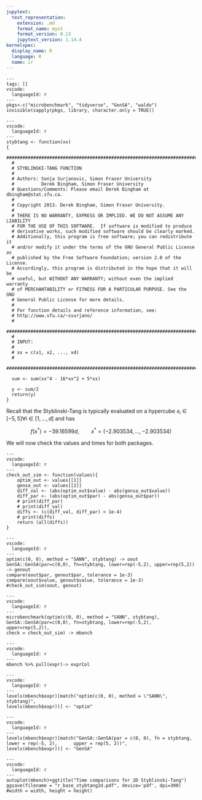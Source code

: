 ```yaml
---
jupytext:
  text_representation:
    extension: .md
    format_name: myst
    format_version: 0.13
    jupytext_version: 1.14.4
kernelspec:
  display_name: R
  language: R
  name: ir
---
```


```{code-cell} r
---
tags: []
vscode:
  languageId: r
---
pkgs<-c("microbenchmark", "tidyverse", "GenSA", "waldo")
invisible(sapply(pkgs, library, character.only = TRUE))
```

```{code-cell} r
---
vscode:
  languageId: r
---
stybtang <- function(xx)
{
  ##########################################################################
  #
  # STYBLINSKI-TANG FUNCTION
  #
  # Authors: Sonja Surjanovic, Simon Fraser University
  #          Derek Bingham, Simon Fraser University
  # Questions/Comments: Please email Derek Bingham at dbingham@stat.sfu.ca.
  #
  # Copyright 2013. Derek Bingham, Simon Fraser University.
  #
  # THERE IS NO WARRANTY, EXPRESS OR IMPLIED. WE DO NOT ASSUME ANY LIABILITY
  # FOR THE USE OF THIS SOFTWARE.  If software is modified to produce
  # derivative works, such modified software should be clearly marked.
  # Additionally, this program is free software; you can redistribute it
  # and/or modify it under the terms of the GNU General Public License as
  # published by the Free Software Foundation; version 2.0 of the License.
  # Accordingly, this program is distributed in the hope that it will be
  # useful, but WITHOUT ANY WARRANTY; without even the implied warranty
  # of MERCHANTABILITY or FITNESS FOR A PARTICULAR PURPOSE. See the GNU
  # General Public License for more details.
  #
  # For function details and reference information, see:
  # http://www.sfu.ca/~ssurjano/
  #
  ##########################################################################
  #
  # INPUT:
  #
  # xx = c(x1, x2, ..., xd)
  #
  ##########################################################################

  sum <- sum(xx^4 - 16*xx^2 + 5*xx)

  y <- sum/2
  return(y)
}
```

Recall that the Styblinski-Tang is typically evaluated on a hypercube $x_i \in [-5, 5] \forall i \in [1,\ldots,d]$ and has

$$ f(x^*) = -39.16599d, \qquad x^*=(-2.903534,\ldots,-2.903534) $$

We will now check the values and times for both packages.

```{code-cell} r
---
vscode:
  languageId: r
---
check_out_sim <- function(values){
	optim_out <- values[[1]]
	gensa_out <- values[[2]]
	diff_val <- (abs(optim_out$value) - abs(gensa_out$value))
	diff_par <- (abs(optim_out$par) - abs(gensa_out$par))
	# print(diff_par)
	# print(diff_val)
	diffs <- (c(diff_val, diff_par) < 1e-4)
	# print(diffs)
	return (all(diffs))
}
```

```{code-cell} r
---
vscode:
  languageId: r
---
optim(c(0, 0), method = "SANN", stybtang) -> oout
GenSA::GenSA(par=c(0,0), fn=stybtang, lower=rep(-5,2), upper=rep(5,2)) -> genout
compare(oout$par, genout$par, tolerance = 1e-3)
compare(oout$value, genout$value, tolerance = 1e-3)
#check_out_sim(oout, genout)
```

```{code-cell} r
---
vscode:
  languageId: r
---
microbenchmark(optim(c(0, 0), method = "SANN", stybtang),
GenSA::GenSA(par=c(0,0), fn=stybtang, lower=rep(-5,2), upper=rep(5,2)),
check = check_out_sim) -> mbench
```

```{code-cell} r
---
vscode:
  languageId: r
---
mbench %>% pull(expr)-> exprCol
```

```{code-cell} r
---
vscode:
  languageId: r
---
levels(mbench$expr)[match("optim(c(0, 0), method = \"SANN\", stybtang)",
levels(mbench$expr))] <- "optim"
```

```{code-cell} r
---
vscode:
  languageId: r
---
levels(mbench$expr)[match("GenSA::GenSA(par = c(0, 0), fn = stybtang, lower = rep(-5, 2),      upper = rep(5, 2))",
levels(mbench$expr))] <- "GenSA"
```

```{code-cell} r
---
vscode:
  languageId: r
---
autoplot(mbench)+ggtitle("Time comparisons for 2D Styblinski-Tang")
ggsave(filename = "r_base_stybtang2d.pdf", device='pdf', dpi=300)
#width = width, height = height)
```

<!--
 Copyright 2023 rgoswami

 Licensed under the Apache License, Version 2.0 (the "License");
 you may not use this file except in compliance with the License.
 You may obtain a copy of the License at

     http://www.apache.org/licenses/LICENSE-2.0

 Unless required by applicable law or agreed to in writing, software
 distributed under the License is distributed on an "AS IS" BASIS,
 WITHOUT WARRANTIES OR CONDITIONS OF ANY KIND, either express or implied.
 See the License for the specific language governing permissions and
 limitations under the License.
-->
